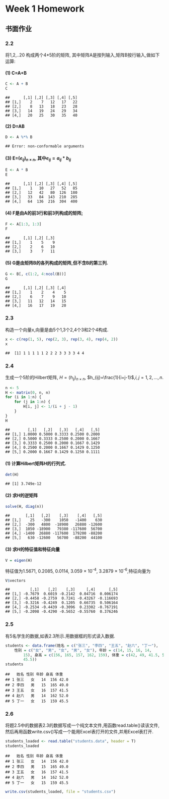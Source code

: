 Week 1 Homework
==============
## 书面作业
### 2.2
将1,2,..20 构成两个4*5阶的矩阵, 其中矩阵A是按列输入,矩阵B按行输入,做如下运算:


#### (1) C=A+B

```r
C <- A + B
C
```

```
##      [,1] [,2] [,3] [,4] [,5]
## [1,]    2    7   12   17   22
## [2,]    8   13   18   23   28
## [3,]   14   19   24   29   34
## [4,]   20   25   30   35   40
```

#### (2) D=AB

```r
D <- A %*% B
```

```
## Error: non-conformable arguments
```

#### (3) E=$(e_{ij})_{n \times n}$, 其中$e_{ij}=a_{ij}*b_{ij}$

```r
E <- A * B
E
```

```
##      [,1] [,2] [,3] [,4] [,5]
## [1,]    1   10   27   52   85
## [2,]   12   42   80  126  180
## [3,]   33   84  143  210  285
## [4,]   64  136  216  304  400
```

#### (4) F是由A的前3行和前3列构成的矩阵;

```r
F <- A[1:3, 1:3]
F
```

```
##      [,1] [,2] [,3]
## [1,]    1    5    9
## [2,]    2    6   10
## [3,]    3    7   11
```

#### (5) G是由矩阵B的各列构成的矩阵,但不含B的第三列.

```r
G <- B[, c(1:2, 4:ncol(B))]
G
```

```
##      [,1] [,2] [,3] [,4]
## [1,]    1    2    4    5
## [2,]    6    7    9   10
## [3,]   11   12   14   15
## [4,]   16   17   19   20
```


### 2.3 
构造一个向量x,向量是由5个1,3个2,4个3和2个4构成.

```r
x <- c(rep(1, 5), rep(2, 3), rep(3, 4), rep(4, 2))
x
```

```
##  [1] 1 1 1 1 1 2 2 2 3 3 3 3 4 4
```


### 2.4
生成一个5阶的Hilbert矩阵,
$H=(h_{ij})_{n \times n}$, $h_{ij}=\frac{1}{i+j-1}$,$i,j = 1,2, \ldots, n.$

```r
n <- 5
H <- matrix(0, n, n)
for (i in 1:n) {
    for (j in 1:n) {
        H[i, j] <- 1/(i + j - 1)
    }
}
H
```

```
##        [,1]   [,2]   [,3]   [,4]   [,5]
## [1,] 1.0000 0.5000 0.3333 0.2500 0.2000
## [2,] 0.5000 0.3333 0.2500 0.2000 0.1667
## [3,] 0.3333 0.2500 0.2000 0.1667 0.1429
## [4,] 0.2500 0.2000 0.1667 0.1429 0.1250
## [5,] 0.2000 0.1667 0.1429 0.1250 0.1111
```


#### (1) 计算Hilbert矩阵$H$的行列式.

```r
det(H)
```

```
## [1] 3.749e-12
```

#### (2) 求$H$的逆矩阵

```r
solve(H, diag(n))
```

```
##       [,1]   [,2]    [,3]    [,4]   [,5]
## [1,]    25   -300    1050   -1400    630
## [2,]  -300   4800  -18900   26880 -12600
## [3,]  1050 -18900   79380 -117600  56700
## [4,] -1400  26880 -117600  179200 -88200
## [5,]   630 -12600   56700  -88200  44100
```

#### (3) 求$H$的特征值和特征向量

```r
V = eigen(H)
```

特征值为1.5671, 0.2085, 0.0114, 3.059 &times; 10<sup>-4</sup>, 3.2879 &times; 10<sup>-6</sup>,特征向量为

```r
V$vectors
```

```
##         [,1]    [,2]    [,3]     [,4]      [,5]
## [1,] -0.7679  0.6019 -0.2142  0.04716  0.006174
## [2,] -0.4458 -0.2759  0.7241 -0.43267 -0.116693
## [3,] -0.3216 -0.4249  0.1205  0.66735  0.506164
## [4,] -0.2534 -0.4439 -0.3096  0.23302 -0.767191
## [5,] -0.2098 -0.4290 -0.5652 -0.55760  0.376246
```



### 2.5
有5名学生的数据,如表2.3所示.用数据框的形式读入数据.

```r
students <- data.frame(姓名 = c("张三", "李四", "王五", "赵六", "丁一"), 
    性别 = c("女", "男", "女", "男", "女"), 年龄 = c(14, 15, 16, 14, 
        15), 身高 = c(156, 165, 157, 162, 159), 体重 = c(42, 49, 41.5, 52, 
        45.5))
students
```

```
##   姓名 性别 年龄 身高 体重
## 1 张三   女   14  156 42.0
## 2 李四   男   15  165 49.0
## 3 王五   女   16  157 41.5
## 4 赵六   男   14  162 52.0
## 5 丁一   女   15  159 45.5
```

### 2.6
将题2.5中的数据表2.3的数据写成一个纯文本文件,用函数read.table()读该文件,然后再用函数write.csv()写成一个能用Excel表打开的文件,并用Excel表打开.

```r
students_loaded <- read.table("students.data", header = T)
students_loaded
```

```
##   姓名 性别 年龄 身高 体重
## 1 张三   女   14  156 42.0
## 2 李四   男   15  165 49.0
## 3 王五   女   16  157 41.5
## 4 赵六   男   14  162 52.0
## 5 丁一   女   15  159 45.5
```

```r
write.csv(students_loaded, file = "students.csv")
```

